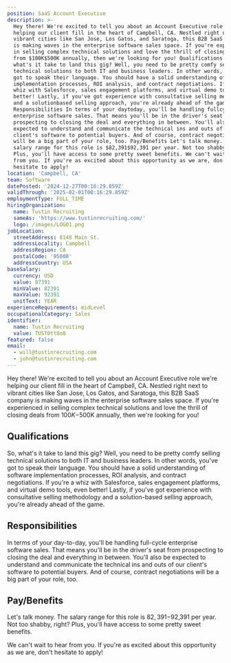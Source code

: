 ```yaml
---
position: SaaS Account Executive
description: >-
  Hey there! We're excited to tell you about an Account Executive role we're
  helping our client fill in the heart of Campbell, CA. Nestled right next to
  vibrant cities like San Jose, Los Gatos, and Saratoga, this B2B SaaS company
  is making waves in the enterprise software sales space. If you're experienced
  in selling complex technical solutions and love the thrill of closing deals
  from $100K$500K annually, then we're looking for you! Qualifications So,
  what's it take to land this gig? Well, you need to be pretty comfy selling
  technical solutions to both IT and business leaders. In other words, you've
  got to speak their language. You should have a solid understanding of software
  implementation processes, ROI analysis, and contract negotiations. If you're a
  whiz with Salesforce, sales engagement platforms, and virtual demo tools, even
  better! Lastly, if you've got experience with consultative selling methodology
  and a solutionbased selling approach, you're already ahead of the game.
  Responsibilities In terms of your daytoday, you'll be handling fullcycle
  enterprise software sales. That means you'll be in the driver's seat from
  prospecting to closing the deal and everything in between. You'll also be
  expected to understand and communicate the technical ins and outs of our
  client's software to potential buyers. And of course, contract negotiations
  will be a big part of your role, too. Pay/Benefits Let's talk money. The
  salary range for this role is $82,391$92,391 per year. Not too shabby, right?
  Plus, you'll have access to some pretty sweet benefits. We can't wait to hear
  from you. If you're as excited about this opportunity as we are, don't
  hesitate to apply!
location: 'Campbell, CA'
team: Software
datePosted: '2024-12-27T00:16:29.859Z'
validThrough: '2025-02-01T00:16:29.859Z'
employmentType: FULL_TIME
hiringOrganization:
  name: Tustin Recruiting
  sameAs: 'https://www.tustinrecruiting.com/'
  logo: /images/LOGO1.png
jobLocation:
  streetAddress: 8148 Main St.
  addressLocality: Campbell
  addressRegion: CA
  postalCode: '95008'
  addressCountry: USA
baseSalary:
  currency: USD
  value: 87391
  minValue: 82391
  maxValue: 92391
  unitText: YEAR
experienceRequirements: midLevel
occupationalCategory: Sales
identifier:
  name: Tustin Recruiting
  value: TUST0tt8o0
featured: false
email:
  - will@tustinrecruiting.com
  - john@tustinrecruiting.com
---
```




Hey there! We're excited to tell you about an Account Executive role we're helping our client fill in the heart of Campbell, CA. Nestled right next to vibrant cities like San Jose, Los Gatos, and Saratoga, this B2B SaaS company is making waves in the enterprise software sales space. If you're experienced in selling complex technical solutions and love the thrill of closing deals from $100K-$500K annually, then we're looking for you!

## Qualifications
So, what's it take to land this gig? Well, you need to be pretty comfy selling technical solutions to both IT and business leaders. In other words, you've got to speak their language. You should have a solid understanding of software implementation processes, ROI analysis, and contract negotiations. If you're a whiz with Salesforce, sales engagement platforms, and virtual demo tools, even better! Lastly, if you've got experience with consultative selling methodology and a solution-based selling approach, you're already ahead of the game.

## Responsibilities
In terms of your day-to-day, you'll be handling full-cycle enterprise software sales. That means you'll be in the driver's seat from prospecting to closing the deal and everything in between. You'll also be expected to understand and communicate the technical ins and outs of our client's software to potential buyers. And of course, contract negotiations will be a big part of your role, too.

## Pay/Benefits
Let's talk money. The salary range for this role is $82,391-$92,391 per year. Not too shabby, right? Plus, you'll have access to some pretty sweet benefits.

We can't wait to hear from you. If you're as excited about this opportunity as we are, don't hesitate to apply!
